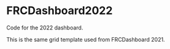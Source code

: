 # FRCDashboard2022
Code for the 2022 dashboard.


This is the same grid template used from FRCDashboard 2021.
